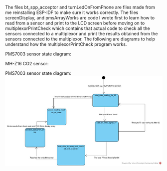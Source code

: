 The files bt_spp_acceptor and turnLedOnFromPhone are files made from me reinstalling ESP-IDF to make sure it works correctly. The files screenDisplay, and pmsArrayWorks are code I wrote first to learn how to read from a sensor and print to the LCD screen before moving on to multiplexorPrintCheck which contains that actual code to check all the sensors connected to a multiplexor and print the results obtained from the sensors connected to the multiplexor.
The following are diagrams to help understand how the multiplexorPrintCheck program works.

PMS7003 sensor state diagram:


MH-Z16 CO2 sensor:


PMS7003 sensor state diagram:
![State diagram of pmsSensor function.](./images/pmsSensor_function_state_diagram.jpg "pms state diagram")

